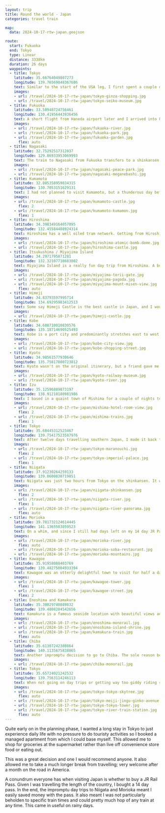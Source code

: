 ```yaml
---
layout: trip
title: Round the world - Japan
categories: travel train

map:
  data: 2024-10-17-rtw-japan.geojson

route:
  start: Fukuoka
  end: Tokyo
  type: Linear
  distance: 3338km
  duration: 26 days
  waypoints:
  - title: Tokyo
    latitude: 35.66764049807273
    longitude: 139.76569848367686
    text: Similar to the start of the USA leg, I first spent a couple days in Tokyo to adjust to the time-zone and get my head back into the Japanese language. I spent it mostly in the Ginza area doing some admin and sorting out my luggage. I would be travelling across Japan for twelve days and lugging a big suitcase is not a good idea on Japanese public transport. The first luggage storage service (who I had used before) would only keep my suitcase for seven days. Luckily, they kindly suggested another one on the other side of Tokyo Station who could store it for up to thirty days and for cheaper!
    images:
    - url: /travel/2024-10-17-rtw-japan/tokyo-ginza-shopping.jpg
    - url: /travel/2024-10-17-rtw-japan/tokyo-seiko-museum.jpg
  - title: Fukuoka
    latitude: 33.58948724756461
    longitude: 130.41956443936456
    text: A short flight from Haneda airport later and I arrived into Fukuoka. It is a really relaxed place and great to walk around. There were ample shopping centres with huge food courts in the basement (as is standard in Japan). A stroll down the river through to Tenjin Underground Mall is highly recommended, then over to the beautiful Ohari Park. I also spent a good amount of time in Hakata Station at the ticket machines booking all my shinkansen trains for the next week. I was glad I did as some trains were already quite booked up!
    images:
    - url: /travel/2024-10-17-rtw-japan/fukuoka-river.jpg
    - url: /travel/2024-10-17-rtw-japan/fukuoka-park.jpg
    - url: /travel/2024-10-17-rtw-japan/fukuoka-garden.jpg
      flex: auto
  - title: Nagasaki
    latitude: 32.75292517312837
    longitude: 129.86933953069993
    text: The train to Nagasaki from Fukuoka transfers to a shinkansen at Takeo Onsen station. There was a three minute change but it was plenty of time as the train timetables are aligned to perfection. A short tram ride from Nagasaki Station goes to the Peace Park and Atomic Bomb Museum. They are a must visit to get a glimpse into the lead up and aftermath of the World War 2 bombing. I then took another tram down to the Hamachi district and walked down the river to see Meganebashi Bridge and then onwards to Chinatown.
    images:
    - url: /travel/2024-10-17-rtw-japan/nagasaki-peace-park.jpg
    - url: /travel/2024-10-17-rtw-japan/nagasaki-meganebashi.jpg
  - title: Kumamoto
    latitude: 32.805358959834315
    longitude: 130.7053151629131
    text: I had not planned to visit Kumamoto, but a thunderous day before scuppered my planned trip to Beppu. Kumamoto was a quick shinkansen ride away. The main attraction was Kumamoto castle which was excellent. Nearby is Sakura-no-baba Josaien - an area filled with restaurants and street food. Sometimes there are performers too for entertainment. I wasn't too hungry so I ate a steamed meat bun, sea urchin potato croquette, and a red bean taiyaki in the shape of Kumamon Bear (the mascot for Kumamoto Prefecture).
    images:
    - url: /travel/2024-10-17-rtw-japan/kumamoto-castle.jpg
      flex: 2
    - url: /travel/2024-10-17-rtw-japan/kumamoto-kumamon.jpg
      flex: 1
  - title: Hiroshima
    latitude: 34.398349164057095
    longitude: 132.45584488924314
    text: Hiroshima has a well oiled tram network. Getting from Hiroshima station to the hotel to drop off my suitcase was simple. All the tourist locations were within walking distance - the Peace Memorial Park, museums, the Atomic Bomb Dome, and the castle. The museum displays are by far more graphic and emotional compared to the ones in Nagasaki, but definitely still worth visiting. Food wise, Hiroshima is famous for okonomiyaki and oysters and it is well worth taking the time to try different restaurants.
    images:
    - url: /travel/2024-10-17-rtw-japan/hiroshima-atomic-bomb-dome.jpg
    - url: /travel/2024-10-17-rtw-japan/hiroshima-castle.jpg
  - title: Itsukushima / Miyajima Island
    latitude: 34.2971795871281
    longitude: 132.32107718683002
    text: Miyajima Island is a really fun day trip from Hiroshima. A budget friendly option is to take the train to Miyajimaguchi Station and take the short ferry journey across. There is lots of see on the island, from the big torii gate in the sea to hiking up to Mount Misen via the cable car. I'd recommend taking the cable car in the morning as it gets very busy later on in the day. I managed to walk straight on and have a pleasant hour long hike to the summit, but upon descending around noon there was a queue of 100 people for the cable car. The famous shopping street has a lot of food options and everyone needs to try the local snack of momiji manju.
    images:
    - url: /travel/2024-10-17-rtw-japan/miyajima-torii-gate.jpg
    - url: /travel/2024-10-17-rtw-japan/miyajima-pagoda.jpg
    - url: /travel/2024-10-17-rtw-japan/miyajima-mount-misen-view.jpg
      flex: auto
  - title: Himeji
    latitude: 34.83793597995714
    longitude: 134.69295983412513
    text: Some say Himeji Castle is the best castle in Japan, and I would have to agree but only to look at. It is a short walk from the train station and the gardens outside is a great place to relax and take in the castle views. Though the entrance fee was reasonable, the castle interior offers little of interest. There were no information boards and the path inside was set to manage the huge crowds. Space decreases as you ascend up to the sixth and top floor where there is barely any space to move. Within seconds you'll be in the queue to start descending the steep stairs. I'd say Kumamoto Castle was a lot more informational and one could take time to take in the history.
    images:
    - url: /travel/2024-10-17-rtw-japan/himeji-castle.jpg
  - title: Kobe
    latitude: 34.688710010830576
    longitude: 135.18714690525493
    text: Kobe is a port city and predominantly stretches east to west, with mountains to the north and the sea to the south. It is a bustling city to walk around with many shotengai. I took the cable car up to the Herb Gardens, which were very very pretty and offered a simple view over Kobe. Chinatown is incredibly busy with many food vendors.
    images:
    - url: /travel/2024-10-17-rtw-japan/kobe-city-view.jpg
    - url: /travel/2024-10-17-rtw-japan/kobe-shopping-street.jpg
  - title: Kyoto
    latitude: 34.98561577930646
    longitude: 135.75817880723812
    text: Kyoto wasn't on the original itinerary, but a friend gave me a side quest to find a food item to eat so I stopped for five hours in this beautiful city. I also took the chance to visit the Kyoto Railway Museum which is well worth going! So many trains on display and lots of interactive elements. Despite both times visiting Kyoto was short, there is still lots of things to do and see. I guess a third visit is on the cards for the future!
    images:
    - url: /travel/2024-10-17-rtw-japan/kyoto-railway-museum.jpg
    - url: /travel/2024-10-17-rtw-japan/kyoto-river.jpg
  - title: Izu
    latitude: 35.12596889873197
    longitude: 138.91210180981986
    text: I based in a quaint town of Mishima for a couple of nights to explore Izu Peninsula for a couple of reasons - it is on the shinkansen line to Tokyo and the hotel onsen has views of Mount Fuji on a clear day. It was raining when I visited so I decided to ride the trains around all day. The local train to Shuzenji was delightful and the one to Ito had large windows for easy scenery viewing. Safe to say, the stay was very relaxing and much needed before my return to bustling Tokyo. I even had Mount Fuji views from my room and could spot local trains and shinkansen all day long.
    images:
    - url: /travel/2024-10-17-rtw-japan/mishima-hotel-room-view.jpg
      flex: 2
    - url: /travel/2024-10-17-rtw-japan/mishima-trains.jpg
      flex: 1
  - title: Tokyo
    latitude: 35.68445312523467
    longitude: 139.75417523587976
    text: After twelve days travelling southern Japan, I made it back to Tokyo where I based for the rest of my stay. On this transit day, I visited the Imperial Palace which is next to Tokyo Station (where my large suitcase was stored). It offered a pleasant garden but that was rather it. Much of the Imperial Palace is closed off except for a guided tour twice a day, and needs prior planning.
    images:
    - url: /travel/2024-10-17-rtw-japan/tokyo-maranouchi.jpg
      flex: 2
    - url: /travel/2024-10-17-rtw-japan/tokyo-imperial-palace.jpg
      flex: 1
  - title: Niigata
    latitude: 37.91230264259133
    longitude: 139.0600830719851
    text: Niigata was just two hours from Tokyo on the shinkansen. It was a nice city to walk around with a lot of history. Like much of Japan, much of its buildings and infrastructure has been shaped through natural disasters. There is a free observation floor in the Toki Messe Convention Centre. Walking across one of the many bridges takes us to Furumachi-dori which had many buildings in an old style. Visiting during the day offered little to see; it looked like the restaurants and bars would be open in the evening. Following this shotengai led nicely to Hakusan Park and Shrine. Walking along Shinano River took us back to Niigata station.
    images:
    - url: /travel/2024-10-17-rtw-japan/niigata-shinkansen.jpg
      flex: 2
    - url: /travel/2024-10-17-rtw-japan/niigata-river.jpg
      flex: 1
    - url: /travel/2024-10-17-rtw-japan/niigata-river-panorama.jpg
      flex: auto
  - title: Morioka
    latitude: 39.701732124614445
    longitude: 141.1365583859523
    text: On a whim, and since I still had days left on my 14 day JR Pass, I took the shinkansen up to Morioka. This would be the furthest north I have travelled in Japan. It was a delightful place to walk around with great coffee shops (where they roast their own beans in house) and soba noodle restaurants. There was also market stalls selling fresh matcha and kinako warabimochi! Utterly delicious.
    images:
    - url: /travel/2024-10-17-rtw-japan/morioka-river.jpg
      flex: auto
    - url: /travel/2024-10-17-rtw-japan/morioka-soba-restaurant.jpg
    - url: /travel/2024-10-17-rtw-japan/morioka-mountains.jpg
  - title: Kawagoe
    latitude: 35.91958088403769
    longitude: 139.48275804933394
    text: Kawagoe was an utterly delightful town to visit for half a day. Much of the buildings are of the Edo period. From the train station, I walked up Crea Mall, a pedestrianised shopping street with many places to eat. Towards the north end will be the area of Saiwaicho. These bustling streets had lots of shops to peruse and street food to eat. The castle ruins were quite a walk out of the way and didn't offer much to see.
    images:
    - url: /travel/2024-10-17-rtw-japan/kawagoe-tower.jpg
      flex: 1
    - url: /travel/2024-10-17-rtw-japan/kawagoe-street.jpg
      flex: 2
  - title: Enoshima and Kamakura
    latitude: 35.30029740889832
    longitude: 139.4808284542656
    text: Kamakura is a famous seaside location with beautiful views and beaches. There are lots of tourists visiting to ride the tram, especially to try take a photo of the green tram that features in Slam Dunk. I visited because there was a suspended monorail from Ofuna to Enoshima! This one is shorter than the one in Wuppertal, Germany, but it has a lot of elevation changes and goes through mountain tunnels. Super fun! Enoshima Island has a nice shrine, but it is incredibly busy with tourists; even the walk on the bridge was shoulder to shoulder.
    images:
    - url: /travel/2024-10-17-rtw-japan/enoshima-monorail.jpg
    - url: /travel/2024-10-17-rtw-japan/enoshima-island-shrine.jpg
    - url: /travel/2024-10-17-rtw-japan/kamakura-train.jpg
      flex: auto
  - title: Chiba
    latitude: 35.61307242380864
    longitude: 140.1135675838065
    text: Another impromptu decision to go to Chiba. The sole reason being to ride the suspended monorail! I rode both branches of the monorail end to end and it was spectacular. It is great to see it being used as everyday public transport rather than a tourist attraction. The Chiba Urban Monorail is the longest in the world, and means I have ticked off the three most significant suspended monorails in the world!.
    images:
    - url: /travel/2024-10-17-rtw-japan/chiba-monorail.jpg
  - title: Tokyo
    latitude: 35.65724021242532
    longitude: 139.7563114246113
    text: When not going on day trips or getting way too giddy riding special trains, I rested, relaxed and sometimes braved the insanity that is shopping in Tokyo on a weekend. I visited classic shopping areas such as Omotesando, Harajuku, Ginza, Shinjuku, Akihabara, and Ueno. Safe to say, this Japan visit was one I did not want to end, but alas I already have a flight booked for my next round-the-world destination.
    images:
    - url: /travel/2024-10-17-rtw-japan/tokyo-tokyo-skytree.jpg
      flex: auto
    - url: /travel/2024-10-17-rtw-japan/tokyo-meiji-jingu-ginko-avenue.jpg
    - url: /travel/2024-10-17-rtw-japan/tokyo-tokyo-tower.jpg
    - url: /travel/2024-10-17-rtw-japan/tokyo-river-train-station.jpg
      flex: auto
---
```


Quite early on in the planning phase, I wanted a long stay in Tokyo to just experience daily life with no pressure to do touristy activities so I booked a managed apartment from which I could base myself. This allowed me to shop for groceries at the supermarket rather than live off convenience store food or eating out.

This was a great decision and one I would recommend anyone. It also allowed me to take a much longer break from travelling; very welcome after a month on the road in America.

A conundrum everyone has when visiting Japan is whether to buy a JR Rail Pass. Given I was travelling the length of the country, I bought a 14 day pass. In the end, the impromptu day trips to Niigata and Morioka meant I easily saved money with the pass. It also meant I was not particularly beholden to specific train times and could pretty much hop of any train at any time. This came in useful on rainy days.
